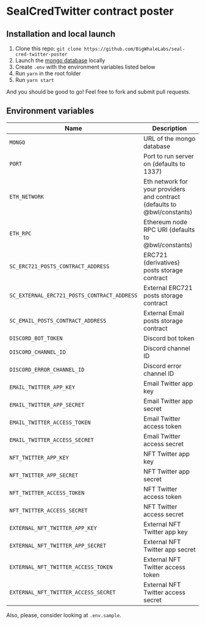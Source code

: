 # SealCredTwitter contract poster

## Installation and local launch

1. Clone this repo: `git clone https://github.com/BigWhaleLabs/seal-cred-twitter-poster`
2. Launch the [mongo database](https://www.mongodb.com/) locally
3. Create `.env` with the environment variables listed below
4. Run `yarn` in the root folder
5. Run `yarn start`

And you should be good to go! Feel free to fork and submit pull requests.

## Environment variables

| Name                                        | Description                                                              |
| ------------------------------------------- | ------------------------------------------------------------------------ |
| `MONGO`                                     | URL of the mongo database                                                |
| `PORT`                                      | Port to run server on (defaults to 1337)                                 |
| `ETH_NETWORK`                               | Eth network for your providers and contract (defaults to @bwl/constants) |
| `ETH_RPC`                                   | Ethereum node RPC URI (defaults to @bwl/constants)                       |
| `SC_ERC721_POSTS_CONTRACT_ADDRESS`          | ERC721 (derivatives) posts storage contract                              |
| `SC_EXTERNAL_ERC721_POSTS_CONTRACT_ADDRESS` | External ERC721 posts storage contract                                   |
| `SC_EMAIL_POSTS_CONTRACT_ADDRESS`           | External Email posts storage contract                                    |
| `DISCORD_BOT_TOKEN`                         | Discord bot token                                                        |
| `DISCORD_CHANNEL_ID`                        | Discord channel ID                                                       |
| `DISCORD_ERROR_CHANNEL_ID`                  | Discord error channel ID                                                 |
| `EMAIL_TWITTER_APP_KEY`                     | Email Twitter app key                                                    |
| `EMAIL_TWITTER_APP_SECRET`                  | Email Twitter app secret                                                 |
| `EMAIL_TWITTER_ACCESS_TOKEN`                | Email Twitter access token                                               |
| `EMAIL_TWITTER_ACCESS_SECRET`               | Email Twitter access secret                                              |
| `NFT_TWITTER_APP_KEY`                       | NFT Twitter app key                                                      |
| `NFT_TWITTER_APP_SECRET`                    | NFT Twitter app secret                                                   |
| `NFT_TWITTER_ACCESS_TOKEN`                  | NFT Twitter access token                                                 |
| `NFT_TWITTER_ACCESS_SECRET`                 | NFT Twitter access secret                                                |
| `EXTERNAL_NFT_TWITTER_APP_KEY`              | External NFT Twitter app key                                             |
| `EXTERNAL_NFT_TWITTER_APP_SECRET`           | External NFT Twitter app secret                                          |
| `EXTERNAL_NFT_TWITTER_ACCESS_TOKEN`         | External NFT Twitter access token                                        |
| `EXTERNAL_NFT_TWITTER_ACCESS_SECRET`        | External NFT Twitter access secret                                       |

Also, please, consider looking at `.env.sample`.
